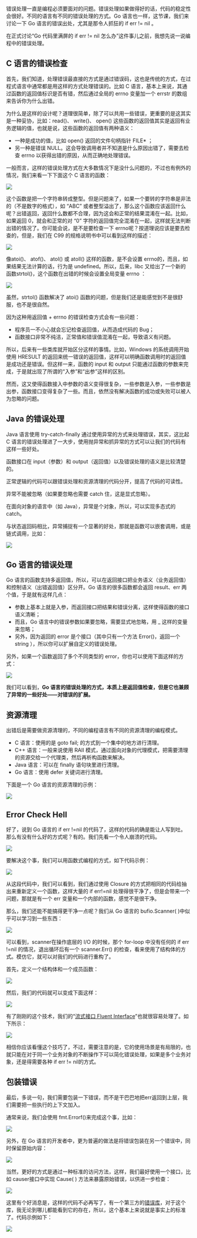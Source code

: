 错误处理一直是编程必须要面对的问题。错误处理如果做得好的话，代码的稳定性会很好。不同的语言有不同的错误处理的方式。Go 语言也一样，这节课，我们来讨论一下 Go 语言的错误出处，尤其是那令人抓狂的 if err != nil 。

在正式讨论“Go 代码里满屏的 if err != nil 怎么办”这件事儿之前，我想先说一说编程中的错误处理。

## C 语言的错误检查
首先，我们知道，处理错误最直接的方式是通过错误码，这也是传统的方式，在过程式语言中通常都是用这样的方式处理错误的。比如 C 语言，基本上来说，其通过函数的返回值标识是否有错，然后通过全局的 errno 变量加一个 errstr 的数组来告诉你为什么出错。

为什么是这样的设计呢？道理很简单，除了可以共用一些错误，更重要的是这其实是一种妥协，比如：read()、 write()、 open() 这些函数的返回值其实是返回有业务逻辑的值，也就是说，这些函数的返回值有两种语义：

- 一种是成功的值，比如 open() 返回的文件句柄指针 FILE* ；
- 另一种是错误 NULL。这会导致调用者并不知道是什么原因出错了，需要去检查 errno 以获得出错的原因，从而正确地处理错误。

一般而言，这样的错误处理方式在大多数情况下是没什么问题的，不过也有例外的情况，我们来看一下下面这个 C 语言的函数：

![](../../../statics/images/stack/golang/program-mode/error-handling_files/1.jpg)

这个函数是把一个字符串转成整型。但是问题来了，如果一个要转的字符串是非法的（不是数字的格式），如 “ABC” 或者整型溢出了，那么这个函数应该返回什么呢？出错返回，返回什么数都不合理，因为这会和正常的结果混淆在一起。比如，如果返回 0，就会和正常的对 “0” 字符的返回值完全混淆在一起，这样就无法判断出错的情况了。你可能会说，是不是要检查一下 errno呢？按道理说应该是要去检查的，但是，我们在 C99 的规格说明书中可以看到这样的描述：

![](../../../statics/images/stack/golang/program-mode/error-handling_files/2.jpg)

像atoi()、 atof()、 atol() 或 atoll() 这样的函数，是不会设置 errno的，而且，如果结果无法计算的话，行为是 undefined。所以，后来，libc 又给出了一个新的函数strtol()，这个函数在出错的时候会设置全局变量 errno ：

![](../../../statics/images/stack/golang/program-mode/error-handling_files/3.jpg)

虽然，strtol() 函数解决了 atoi() 函数的问题，但是我们还是能感觉到不是很舒服，也不是很自然。

因为这种用返回值 + errno 的错误检查方式会有一些问题：

- 程序员一不小心就会忘记检查返回值，从而造成代码的 Bug；
- 函数接口非常不纯洁，正常值和错误值混淆在一起，导致语义有问题。

所以，后来有一些类库就开始区分这样的事情。比如，Windows 的系统调用开始使用 HRESULT 的返回来统一错误的返回值，这样可以明确函数调用时的返回值是成功还是错误。但这样一来，函数的 input 和 output 只能通过函数的参数来完成，于是就出现了所谓的“入参”和“出参”这样的区别。

然而，这又使得函数接入中参数的语义变得很复杂，一些参数是入参，一些参数是出参，函数接口变得复杂了一些。而且，依然没有解决函数的成功或失败可以被人为忽略的问题。

## Java 的错误处理

Java 语言使用 try-catch-finally 通过使用异常的方式来处理错误，其实，这比起 C 语言的错误处理进了一大步，使用抛异常和抓异常的方式可以让我们的代码有这样一些好处。

函数接口在 input（参数）和 output（返回值）以及错误处理的语义是比较清楚的。

正常逻辑的代码可以跟错误处理和资源清理的代码分开，提高了代码的可读性。

异常不能被忽略（如果要忽略也需要 catch 住，这是显式忽略）。

在面向对象的语言中（如 Java），异常是个对象，所以，可以实现多态式的 catch。

与状态返回码相比，异常捕捉有一个显著的好处，那就是函数可以嵌套调用，或是链式调用，比如：

![](../../../statics/images/stack/golang/program-mode/error-handling_files/4.jpg)

## Go 语言的错误处理

Go 语言的函数支持多返回值，所以，可以在返回接口把业务语义（业务返回值）和控制语义（出错返回值）区分开。Go 语言的很多函数都会返回 result、err 两个值，于是就有这样几点：

- 参数上基本上就是入参，而返回接口把结果和错误分离，这样使得函数的接口语义清晰；
- 而且，Go 语言中的错误参数如果要忽略，需要显式地忽略，用 _ 这样的变量来忽略；
- 另外，因为返回的 error 是个接口（其中只有一个方法 Error()，返回一个 string ），所以你可以扩展自定义的错误处理。

另外，如果一个函数返回了多个不同类型的 error，你也可以使用下面这样的方式：

![](../../../statics/images/stack/golang/program-mode/error-handling_files/5.jpg)

我们可以看到，**Go 语言的错误处理的方式，本质上是返回值检查，但是它也兼顾了异常的一些好处——对错误的扩展。**

## 资源清理

出错后是需要做资源清理的，不同的编程语言有不同的资源清理的编程模式。

- C 语言：使用的是 goto fail; 的方式到一个集中的地方进行清理。
- C++ 语言：一般来说使用 RAII 模式，通过面向对象的代理模式，把需要清理的资源交给一个代理类，然后再析构函数来解决。
- Java 语言：可以在 finally 语句块里进行清理。
- Go 语言：使用 defer 关键词进行清理。

下面是一个 Go 语言的资源清理的示例：

![](../../../statics/images/stack/golang/program-mode/error-handling_files/6.jpg)

## Error Check Hell

好了，说到 Go 语言的 if err !=nil 的代码了，这样的代码的确是能让人写到吐。那么有没有什么好的方式呢？有的。我们先看一个令人崩溃的代码。

![](../../../statics/images/stack/golang/program-mode/error-handling_files/7.jpg)

要解决这个事，我们可以用函数式编程的方式，如下代码示例：

![](../../../statics/images/stack/golang/program-mode/error-handling_files/8.jpg)

从这段代码中，我们可以看到，我们通过使用 Closure 的方式把相同的代码给抽出来重新定义一个函数，这样大量的 if err!=nil 处理得很干净了，但是会带来一个问题，那就是有一个 err 变量和一个内部的函数，感觉不是很干净。

那么，我们还能不能搞得更干净一点呢？我们从 Go 语言的 bufio.Scanner( )中似乎可以学习到一些东西：

![](../../../statics/images/stack/golang/program-mode/error-handling_files/9.jpg)

可以看到，scanner在操作底层的 I/O 的时候，那个 for-loop 中没有任何的 if err !=nil 的情况，退出循环后有一个 scanner.Err() 的检查，看来使用了结构体的方式。模仿它，就可以对我们的代码进行重构了。

首先，定义一个结构体和一个成员函数：

![](../../../statics/images/stack/golang/program-mode/error-handling_files/10.jpg)

然后，我们的代码就可以变成下面这样：

![](../../../statics/images/stack/golang/program-mode/error-handling_files/11.jpg)

有了刚刚的这个技术，我们的“[流式接口 Fluent Interface](https://martinfowler.com/bliki/FluentInterface.html)”也就很容易处理了。如下所示：

![](../../../statics/images/stack/golang/program-mode/error-handling_files/12.jpg)

相信你应该看懂这个技巧了，不过，需要注意的是，它的使用场景是有局限的，也就只能在对于同一个业务对象的不断操作下可以简化错误处理，如果是多个业务对象，还是得需要各种 if err != nil的方式。

## 包装错误

最后，多说一句，我们需要包装一下错误，而不是干巴巴地把err返回到上层，我们需要把一些执行的上下文加入。

通常来说，我们会使用 fmt.Errorf()来完成这个事，比如：

![](../../../statics/images/stack/golang/program-mode/error-handling_files/13.jpg)

另外，在 Go 语言的开发者中，更为普遍的做法是将错误包装在另一个错误中，同时保留原始内容：

![](../../../statics/images/stack/golang/program-mode/error-handling_files/14.jpg)

当然，更好的方式是通过一种标准的访问方法，这样，我们最好使用一个接口，比如 causer接口中实现 Cause( ) 方法来暴露原始错误，以供进一步检查：

![](../../../statics/images/stack/golang/program-mode/error-handling_files/15.jpg)

这里有个好消息是，这样的代码不必再写了，有一个第三方的[错误库](https://github.com/pkg/errors)，对于这个库，我无论到哪儿都能看到它的存在，所以，这个基本上来说就是事实上的标准了。代码示例如下：

![](../../../statics/images/stack/golang/program-mode/error-handling_files/16.jpg)

